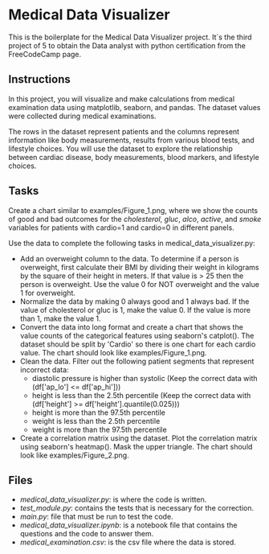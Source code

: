 # Medical Data Visualizer
This is the boilerplate for the Medical Data Visualizer project. It´s the third project of 5 to obtain the Data analyst with python certification from the FreeCodeCamp page.

## Instructions
In this project, you will visualize and make calculations from medical examination data using matplotlib, seaborn, and pandas. The dataset values were collected during medical examinations.

The rows in the dataset represent patients and the columns represent information like body measurements, results from various blood tests, and lifestyle choices. You will use the dataset to explore the relationship between cardiac disease, body measurements, blood markers, and lifestyle choices.

## Tasks
Create a chart similar to examples/Figure_1.png, where we show the counts of good and bad outcomes for the *cholesterol*, *gluc*, *alco*, *active*, and *smoke* variables for patients with cardio=1 and cardio=0 in different panels.

Use the data to complete the following tasks in medical_data_visualizer.py:

*   Add an overweight column to the data. To determine if a person is overweight, first calculate their BMI by dividing their weight in kilograms by the square of their height in meters. If that value is > 25 then the person is overweight. Use the value 0 for NOT overweight and the value 1 for overweight.
*   Normalize the data by making 0 always good and 1 always bad. If the value of cholesterol or gluc is 1, make the value 0. If the value is more than 1, make the value 1.
*   Convert the data into long format and create a chart that shows the value counts of the categorical features using seaborn's catplot(). The dataset should be split by 'Cardio' so there is one chart for each cardio value. The chart should look like examples/Figure_1.png.
*   Clean the data. Filter out the following patient segments that represent incorrect data:
    *   diastolic pressure is higher than systolic (Keep the correct data with (df['ap_lo'] <= df['ap_hi']))
    *   height is less than the 2.5th percentile (Keep the correct data with (df['height'] >= df['height'].quantile(0.025)))
    *   height is more than the 97.5th percentile
    *   weight is less than the 2.5th percentile
    *   weight is more than the 97.5th percentile
*   Create a correlation matrix using the dataset. Plot the correlation matrix using seaborn's heatmap(). Mask the upper triangle. The chart should look like examples/Figure_2.png.

## Files

* *medical_data_visualizer.py*: is where the code is written.
* *test_module.py*: contains the tests that is necessary for the correction.
* *main.py*: file that must be run to test the code.
* *medical_data_visualizer.ipynb*: is a notebook file that contains the questions and the code to answer them.
* *medical_examination.csv*: is the csv file where the data is stored.